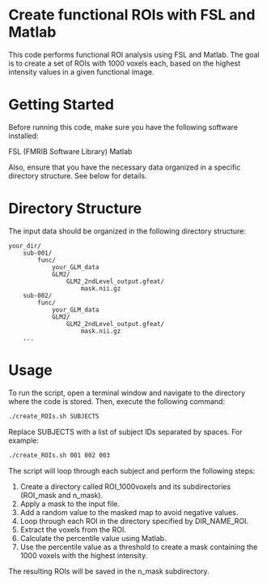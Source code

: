 # Create functional ROIs with FSL and Matlab
This code performs functional ROI analysis using FSL and Matlab. The goal is to create a set of ROIs with 1000 voxels each, based on the highest intensity values in a given functional image.

# Getting Started
Before running this code, make sure you have the following software installed:

FSL (FMRIB Software Library)
Matlab

Also, ensure that you have the necessary data organized in a specific directory structure. See below for details.

# Directory Structure
The input data should be organized in the following directory structure:

```shell
your_dir/
    sub-001/
        func/
            your_GLM_data
            GLM2/
                GLM2_2ndLevel_output.gfeat/
                    mask.nii.gz
    sub-002/
        func/
            your_GLM_data
            GLM2/
                GLM2_2ndLevel_output.gfeat/
                    mask.nii.gz
    ...
 ```
 
# Usage
To run the script, open a terminal window and navigate to the directory where the code is stored. Then, execute the following command:

```bash
./create_ROIs.sh SUBJECTS
```
Replace SUBJECTS with a list of subject IDs separated by spaces. For example:

```bash
./create_ROIs.sh 001 002 003
```
The script will loop through each subject and perform the following steps:

1. Create a directory called ROI_1000voxels and its subdirectories (ROI_mask and n_mask).
2. Apply a mask to the input file.
3. Add a random value to the masked map to avoid negative values.
4. Loop through each ROI in the directory specified by DIR_NAME_ROI.
5. Extract the voxels from the ROI.
6. Calculate the percentile value using Matlab.
7. Use the percentile value as a threshold to create a mask containing the 1000 voxels with the highest intensity.

The resulting ROIs will be saved in the n_mask subdirectory.
